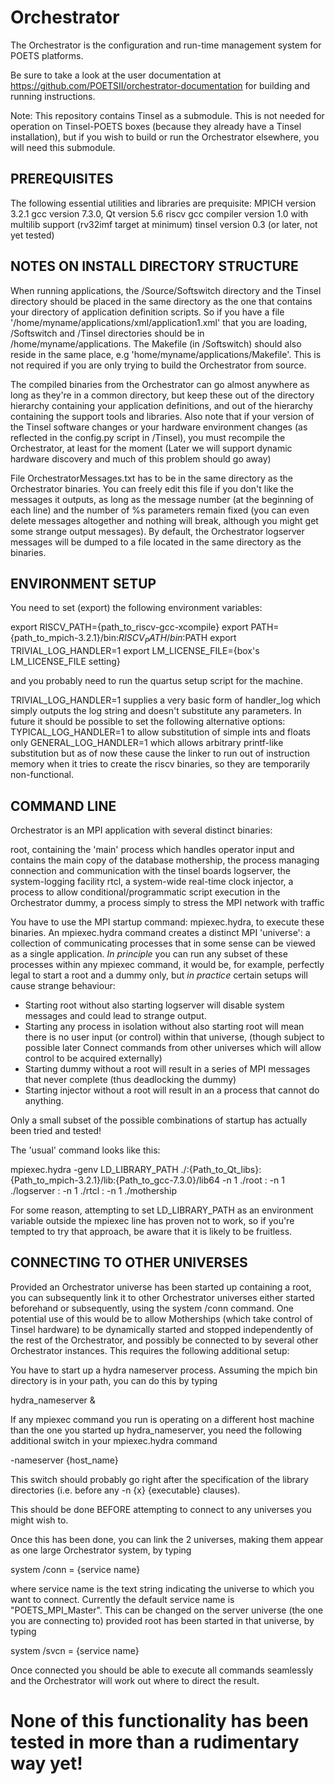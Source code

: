# Orchestrator

The Orchestrator is the configuration and run-time management system for POETS
platforms.

Be sure to take a look at the user documentation at
https://github.com/POETSII/orchestrator-documentation for building and running
instructions.

Note: This repository contains Tinsel as a submodule. This is not needed for
operation on Tinsel-POETS boxes (because they already have a Tinsel
installation), but if you wish to build or run the Orchestrator elsewhere, you
will need this submodule.

## PREREQUISITES

The following essential utilities and libraries are prequisite:
MPICH version 3.2.1
gcc version 7.3.0,
Qt version 5.6
riscv gcc compiler version 1.0 with multilib support (rv32imf target at minimum)
tinsel version 0.3 (or later, not yet tested)

## NOTES ON INSTALL DIRECTORY STRUCTURE

When running applications, the /Source/Softswitch directory and the Tinsel directory should be placed in the same directory as the one that contains your directory of application definition scripts. So if you have a file '/home/myname/applications/xml/application1.xml' that you are loading, /Softswitch and /Tinsel directories should be in /home/myname/applications. The Makefile (in /Softswitch) should also reside in the same place, e.g 'home/myname/applications/Makefile'. This is not required if you are only trying to build the Orchestrator from source.

The compiled binaries from the Orchestrator can go almost anywhere as long as they're in a common directory, but keep these out of the directory hierarchy containing your application definitions, and out of the hierarchy containing the support tools and libraries. Also note that if your version of the Tinsel software changes or your hardware environment changes (as reflected in the config.py script in /Tinsel), you must recompile the Orchestrator, at least for the moment (Later we will support dynamic hardware discovery and much of this problem should go away)

File OrchestratorMessages.txt has to be in the same directory as the Orchestrator binaries. You can freely edit this file if you don't like the messages it outputs, as long as the message number (at the beginning of each line) and the number of %s parameters remain fixed (you can even delete messages altogether and nothing will break, although you might get some strange output messages). By default, the Orchestrator logserver messages will be dumped to a file located in the same directory as the binaries.

## ENVIRONMENT SETUP

You need to set (export) the following environment variables:

export RISCV_PATH={path_to_riscv-gcc-xcompile}
export PATH={path_to_mpich-3.2.1}/bin:$RISCV_PATH/bin:$PATH
export TRIVIAL_LOG_HANDLER=1
export LM_LICENSE_FILE={box's LM_LICENSE_FILE setting}

and you probably need to run the quartus setup script for the machine.

TRIVIAL_LOG_HANDLER=1 supplies a very basic form of handler_log which simply outputs the log string and doesn't substitute any parameters. In future it should be possible to set the following alternative options:
TYPICAL_LOG_HANDLER=1 to allow substitution of simple ints and floats only
GENERAL_LOG_HANDLER=1 which allows arbitrary printf-like substitution
but as of now these cause the linker to run out of instruction memory when it tries to create the riscv binaries, so they are temporarily non-functional.

## COMMAND LINE

Orchestrator is an MPI application with several distinct binaries:

root, containing the 'main' process which handles operator input and contains the main copy of the database
mothership, the process managing connection and communication with the tinsel boards
logserver, the system-logging facility
rtcl, a system-wide real-time clock
injector, a process to allow conditional/programmatic script execution in the Orchestrator
dummy, a process simply to stress the MPI network with traffic

You have to use the MPI startup command: mpiexec.hydra, to execute these binaries. An mpiexec.hydra command creates a distinct MPI 'universe': a collection of communicating processes that in some sense can be viewed as a single application. *In principle* you can run any subset of these processes within any mpiexec command, it would be, for example, perfectly legal to start a root and a dummy only, but *in practice* certain setups will cause strange behaviour:

* Starting root without also starting logserver will disable system messages and could lead to strange output.
* Starting any process in isolation without also starting root will mean there is no user input (or control) within that universe, (though subject to possible later Connect commands from other universes which will allow control to be acquired externally)
* Starting dummy without a root will result in a series of MPI messages that never complete (thus deadlocking the dummy)
* Starting injector without a root will result in an a process that cannot do anything.

Only a small subset of the possible combinations of startup has actually been tried and tested!

The 'usual' command looks like this:

mpiexec.hydra -genv LD_LIBRARY_PATH ./:{Path_to_Qt_libs}:{Path_to_mpich-3.2.1}/lib:{Path_to_gcc-7.3.0}/lib64 -n 1 ./root : -n 1 ./logserver : -n 1 ./rtcl : -n 1 ./mothership

For some reason, attempting to set LD_LIBRARY_PATH as an environment variable outside the mpiexec line has proven not to work, so if you're tempted to try that approach, be aware that it is likely to be fruitless.

## CONNECTING TO OTHER UNIVERSES

Provided an Orchestrator universe has been started up containing a root, you can subsequently link it to other Orchestrator universes either started beforehand or subsequently, using the system /conn command. One potential use of this would be to allow Motherships (which take control of Tinsel hardware) to be dynamically started and stopped independently of the rest of the Orchestrator, and possibly be connected to by several other Orchestrator instances. This requires the following additional setup:

You have to start up a hydra nameserver process. Assuming the mpich bin directory is in your path, you can do this by typing

hydra_nameserver &

If any mpiexec command you run is operating on a different host machine than the one you started up hydra_nameserver, you need the following additional switch in your mpiexec.hydra command

-nameserver {host_name}

This switch should probably go right after the specification of the library directories (i.e. before any -n {x} {executable} clauses).

This should be done BEFORE attempting to connect to any universes you might wish to.

Once this has been done, you can link the 2 universes, making them appear as one large Orchestrator system, by typing

system /conn = {service name}

where service name is the text string indicating the universe to which you want to connect. Currently the default service name is "POETS_MPI_Master". This can be changed on the server universe (the one you are connecting to) provided root has been started in that universe, by typing

system /svcn = {service name}

Once connected you should be able to execute all commands seamlessly and the Orchestrator will work out where to direct the result.

None of this functionality has been tested in more than a rudimentary way yet!
=======
